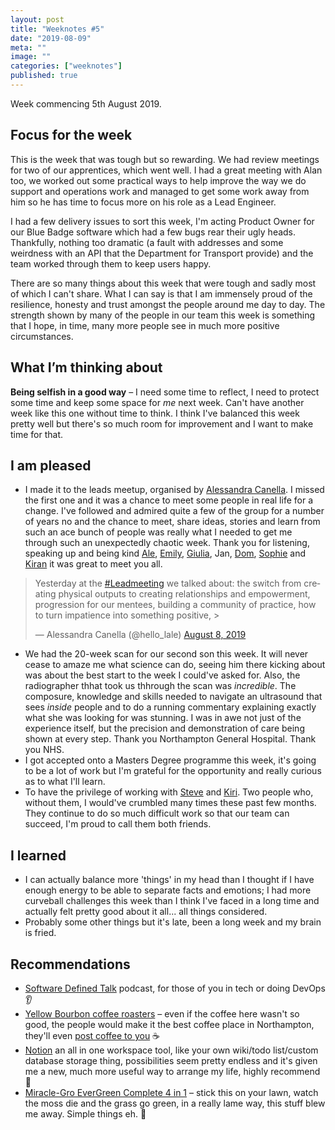 ```yaml
---
layout: post
title: "Weeknotes #5"
date: "2019-08-09"
meta: ""
image: ""
categories: ["weeknotes"]
published: true
---
```


Week commencing 5th August 2019.

## Focus for the week
This is the week that was tough but so rewarding. We had review meetings for two of our apprentices, which went well. I had a great meeting with Alan too, we worked out some practical ways to help improve the way we do support and operations work and managed to get some work away from him so he has time to focus more on his role as a Lead Engineer.

I had a few delivery issues to sort this week, I'm acting Product Owner for our Blue Badge software which had a few bugs rear their ugly heads. Thankfully, nothing too dramatic (a fault with addresses and some weirdness with an API that the Department for Transport provide) and the team worked through them to keep users happy.

There are so many things about this week that were tough and sadly most of which I can't share. What I can say is that I am immensely proud of the resilience, honesty and trust amongst the people around me day to day. The strength shown by many of the people in our team this week is something that I hope, in time, many more people see in much more positive circumstances. 

## What I’m thinking about
**Being selfish in a good way** – I need some time to reflect, I need to protect some time and keep some space for _me_ next week. Can't have another week like this one without time to think. I think I've balanced this week pretty well but there's so much room for improvement and I want to make time for that.

## I am pleased
* I made it to the leads meetup, organised by [Alessandra Canella][ale-twitter]. I missed the first one and it was a chance to meet some people in real life for a change. I've followed and admired quite a few of the group for a number of years no and the chance to meet, share ideas, stories and learn from such an ace bunch of people was really what I needed to get me through such an unexpectedly chaotic week. Thank you for listening, speaking up and being kind [Ale][ale-twitter], [Emily][emily-twitter], [Giulia][giulia-twitter], Jan, [Dom][dom-twitter], [Sophie][sophie-twitter] and [Kiran][kiran-twitter] it was great to meet you all.

<blockquote class="twitter-tweet"><p lang="en" dir="ltr">Yesterday at the <a href="https://twitter.com/hashtag/Leadmeeting?src=hash&amp;ref_src=twsrc%5Etfw">#Leadmeeting</a> we talked about: the switch from creating physical outputs to creating relationships and empowerment, progression for our mentees, building a community of practice, how to turn impatience into something positive, &gt;</p>&mdash; Alessandra Canella (@hello_lale) <a href="https://twitter.com/hello_lale/status/1159371921672327168?ref_src=twsrc%5Etfw">August 8, 2019</a></blockquote> <script async src="https://platform.twitter.com/widgets.js" charset="utf-8"></script>

* We had the 20-week scan for our second son this week. It will never cease to amaze me what science can do, seeing him there kicking about was about the best start to the week I could've asked for. Also, the radiographer thhat took us thhrough the scan was _incredible_. The composure, knowledge and skills needed to navigate an ultrasound that sees _inside_ people and to do a running commentary explaining exactly what she was looking for was stunning. I was in awe not just of the experience itself, but the precision and demonstration of care being shown at every step. Thank you Northampton General Hospital. Thank you NHS.
* I got accepted onto a Masters Degree programme this week, it's going to be a lot of work but I'm grateful for the opportunity and really curious as to what I'll learn.
* To have the privilege of working with [Steve][steve-twitter] and [Kiri][kiri-twitter]. Two people who, without them, I would've crumbled many times these past few months. They continue to do so much difficult work so that our team can succeed, I'm proud to call them both friends.

## I learned
* I can actually balance more 'things' in my head than I thought if I have enough energy to be able to separate facts and emotions; I had more curveball challenges this week than I think I've faced in a long time and actually felt pretty good about it all... all things considered.
* Probably some other things but it's late, been a long week and my brain is fried.

## Recommendations
* [Software Defined Talk][sdt-pod] podcast, for those of you in tech or doing DevOps 👂
* [Yellow Bourbon coffee roasters][ybcr] – even if the coffee here wasn't so good, the people would make it the best coffee place in Northampton, they'll even [post coffee to you][ybcr-post] ☕
* [Notion][notion] an all in one workspace tool, like your own wiki/todo list/custom database storage thing, possibilities seem pretty endless and it's given me a new, much more useful way to arrange my life, highly recommend 💯
* [Miracle-Gro EverGreen Complete 4 in 1][mg] – stick this on your lawn, watch the moss die and the grass go green, in a really lame way, this stuff blew me away. Simple things eh. 🌱 

[sdt-pod]: https://www.softwaredefinedtalk.com
[ybcr-post]: https://yellowbourbon.net/collections/shop
[ybcr]: https://yellowbourbon.net
[ale-twitter]: https://twitter.com/hello_lale
[emily-twitter]: https://twitter.com/EmRoseBaz
[giulia-twitter]: https://twitter.com/giuliavmerlo
[sophie-twitter]: https://twitter.com/svmboyd
[dom-twitter]: https://twitter.com/dominicburton
[kiran-twitter]: https://twitter.com/kirankdhillon
[steve-twitter]:https://twitter.com/sdpurr
[kiri-twitter]: https://twitter.com/KiriCrequer
[notion]: https://www.notion.so/?r=0686348f635a46a4b0a481ce655ea63c
[mg]: https://www.amazon.co.uk/Miracle-Gro-Evergreen-Complete-4in1-7kg/dp/B07B3PX7SN/ref=pd_lpo_sbs_86_img_1?_encoding=UTF8&refRID=S9140VCXJGKE9YMR2TV9&th=1
